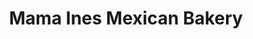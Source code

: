 ---
title: "Mama Ines Mexican Bakery"
url: /indianapolis/mama-ines-mexican-bakery/
shop: Bäckerei
---